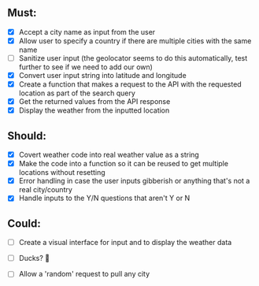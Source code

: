 ## Must:
- [x] Accept a city name as input from the user
- [x] Allow user to specify a country if there are multiple cities with the same name
- [ ] Sanitize user input (the geolocator seems to do this automatically, test further to see if we need to add our own)
- [x] Convert user input string into latitude and longitude
- [x] Create a function that makes a request to the API with the requested location as part of the search query
- [x] Get the returned values from the API response
- [x] Display the weather from the inputted location

## Should:
- [x] Covert weather code into real weather value as a string
- [x] Make the code into a function so it can be reused to get multiple locations without resetting
- [x] Error handling in case the user inputs gibberish or anything that's not a real city/country
- [x] Handle inputs to the Y/N questions that aren't Y or N

## Could:
- [ ] Create a visual interface for input and to display the weather data
- [ ] Ducks? 🦆
- [ ] Allow a 'random' request to pull any city





